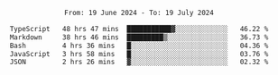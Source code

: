<div align="center">
<p style="text-align: center;">
<!--START_SECTION:waka-->

```txt
From: 19 June 2024 - To: 19 July 2024

TypeScript   48 hrs 47 mins  ███████████▓░░░░░░░░░░░░░   46.22 %
Markdown     38 hrs 46 mins  █████████▒░░░░░░░░░░░░░░░   36.73 %
Bash         4 hrs 36 mins   █░░░░░░░░░░░░░░░░░░░░░░░░   04.36 %
JavaScript   3 hrs 58 mins   █░░░░░░░░░░░░░░░░░░░░░░░░   03.76 %
JSON         2 hrs 26 mins   ▓░░░░░░░░░░░░░░░░░░░░░░░░   02.32 %
```

<!--END_SECTION:waka-->
</p>
</div>
